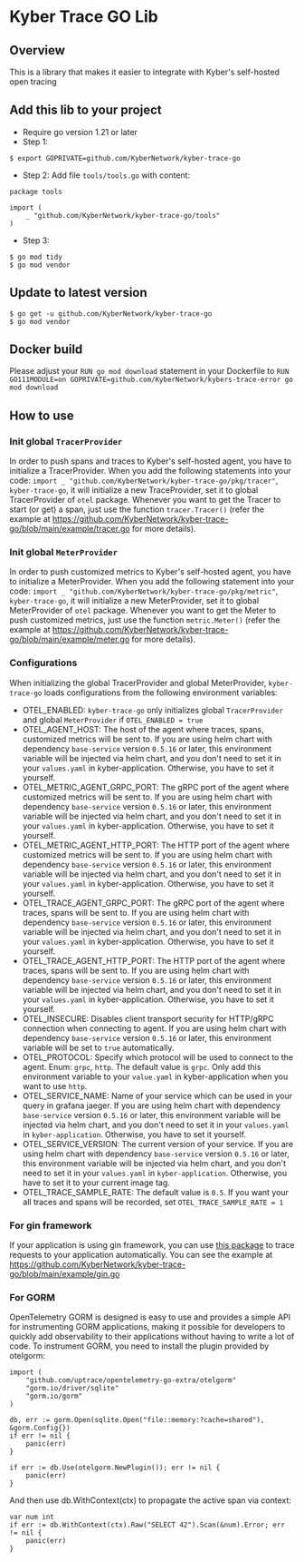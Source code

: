 # Kyber Trace GO Lib

## Overview
This is a library that makes it easier to integrate with Kyber's self-hosted open tracing

## Add this lib to your project
- Require go version 1.21 or later
- Step 1:
```
$ export GOPRIVATE=github.com/KyberNetwork/kyber-trace-go
```
- Step 2: Add file `tools/tools.go` with content:
```
package tools

import (
    _ "github.com/KyberNetwork/kyber-trace-go/tools"
)
```
- Step 3:
```
$ go mod tidy
$ go mod vendor
```

## Update to latest version
```
$ go get -u github.com/KyberNetwork/kyber-trace-go
$ go mod vendor
```

## Docker build
Please adjust your `RUN go mod download` statement in your Dockerfile to `RUN GO111MODULE=on GOPRIVATE=github.com/KyberNetwork/kybers-trace-error go mod download`

## How to use

### Init global `TracerProvider`
In order to push spans and traces to Kyber's self-hosted agent, you have to initialize a TracerProvider. When you add the following statements into your code: `import _ "github.com/KyberNetwork/kyber-trace-go/pkg/tracer"`, `kyber-trace-go`, it will initialize a new TraceProvider, set it to global TracerProvider of `otel` package. Whenever you want to get the Tracer to start (or get) a span, just use the function `tracer.Tracer()` (refer the example at https://github.com/KyberNetwork/kyber-trace-go/blob/main/example/tracer.go for more details).
### Init global `MeterProvider`
In order to push customized metrics to Kyber's self-hosted agent, you have to initialize a MeterProvider. When you add the following statement into your code: `import _ "github.com/KyberNetwork/kyber-trace-go/pkg/metric"`, `kyber-trace-go`, it will initialize a new MeterProvider, set it to global MeterProvider of `otel` package. Whenever you want to get the Meter to push customized metrics, just use the function `metric.Meter()` (refer the example at https://github.com/KyberNetwork/kyber-trace-go/blob/main/example/meter.go for more details).
### Configurations
When initializing the global TracerProvider and global MeterProvider, `kyber-trace-go` loads configurations from the following environment variables: 
  - OTEL_ENABLED: `kyber-trace-go` only initializes global `TracerProvider` and global `MeterProvider` if  `OTEL_ENABLED = true`
  - OTEL_AGENT_HOST: The host of the agent where traces, spans, customized metrics will be sent to. If you are using helm chart with dependency `base-service` version `0.5.16` or later, this environment variable will be injected via helm chart, and you don't need to set it in your `values.yaml` in kyber-application. Otherwise, you have to set it yourself.
  - OTEL_METRIC_AGENT_GRPC_PORT: The gRPC port of the agent where customized metrics will be sent to. If you are using helm chart with dependency `base-service` version `0.5.16` or later, this environment variable will be injected via helm chart, and you don't need to set it in your `values.yaml` in kyber-application. Otherwise, you have to set it yourself.
  - OTEL_METRIC_AGENT_HTTP_PORT: The HTTP port of the agent where customized metrics will be sent to. If you are using helm chart with dependency `base-service` version `0.5.16` or later, this environment variable will be injected via helm chart, and you don't need to set it in your `values.yaml` in kyber-application. Otherwise, you have to set it yourself.
  - OTEL_TRACE_AGENT_GRPC_PORT: The gRPC port of the agent where traces, spans will be sent to. If you are using helm chart with dependency `base-service` version `0.5.16` or later, this environment variable will be injected via helm chart, and you don't need to set it in your `values.yaml` in kyber-application. Otherwise, you have to set it yourself.
  - OTEL_TRACE_AGENT_HTTP_PORT: The HTTP port of the agent where traces, spans will be sent to. If you are using helm chart with dependency `base-service` version `0.5.16` or later, this environment variable will be injected via helm chart, and you don't need to set it in your `values.yaml` in kyber-application. Otherwise, you have to set it yourself.
  - OTEL_INSECURE: Disables client transport security for HTTP/gRPC connection when connecting to agent. If you are using helm chart with dependency `base-service` version `0.5.16` or later, this environment variable will be set to `true` automatically.
  - OTEL_PROTOCOL: Specify which protocol will be used to connect to the agent. Enum: `grpc`, `http`. The default value is `grpc`. Only add this environment variable to your `value.yaml` in kyber-application when you want to use `http`.
  - OTEL_SERVICE_NAME: Name of your service which can be used in your query in grafana jaeger. If you are using helm chart with dependency `base-service` version `0.5.16` or later, this environment variable will be injected via helm chart, and you don't need to set it in your `values.yaml` in `kyber-application`. Otherwise, you have to set it yourself.
  - OTEL_SERVICE_VERSION: The current version of your service. If you are using helm chart with dependency `base-service` version `0.5.16` or later, this environment variable will be injected via helm chart, and you don't need to set it in your `values.yaml` in `kyber-application`. Otherwise, you have to set it to your current image tag.
  - OTEL_TRACE_SAMPLE_RATE: The default value is `0.5`. If you want your all traces and spans will be recorded, set `OTEL_TRACE_SAMPLE_RATE = 1`

### For gin framework
If your application is using gin framework, you can use [this package](https://pkg.go.dev/go.opentelemetry.io/contrib/instrumentation/github.com/gin-gonic/gin/otelgin) to trace requests to your application automatically. You can see the example at https://github.com/KyberNetwork/kyber-trace-go/blob/main/example/gin.go

### For GORM
OpenTelemetry GORM is designed is easy to use and provides a simple API for instrumenting GORM applications, making it possible for developers to quickly add observability to their applications without having to write a lot of code. To instrument GORM, you need to install the plugin provided by otelgorm:
```
import (
	"github.com/uptrace/opentelemetry-go-extra/otelgorm"
	"gorm.io/driver/sqlite"
	"gorm.io/gorm"
)

db, err := gorm.Open(sqlite.Open("file::memory:?cache=shared"), &gorm.Config{})
if err != nil {
	panic(err)
}

if err := db.Use(otelgorm.NewPlugin()); err != nil {
	panic(err)
}
```
And then use db.WithContext(ctx) to propagate the active span via context:
```
var num int
if err := db.WithContext(ctx).Raw("SELECT 42").Scan(&num).Error; err != nil {
	panic(err)
}
```
